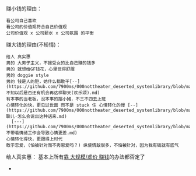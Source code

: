 
赚小钱的理由：
```
看公司自己喜欢
看公司的价值观符合自己价值观
公司价值观 x 公司薪水 x 公司氛围 的平衡
```

赚大钱的理由(不矫情)：
```
给人 真实惠
男的 大男子主义，不接受女的比自己赚的钱多
男的 就想给GF钱花，心里觉得舒服
男的 doggie style
男的 钱是人的胆，她什么都敢干[--](https://github.com/7900ms/000nottheater_deserted_systemlibrary/blob/master/supplementary/slang-不知以后是否还有机会再这样聊天(欢乐颂).md)
有本事的当老板，没本事的摆小摊，不三不四去上班
心情转化的快，更见过世面 而不是 stuck 住 心情转化的慢 [--](https://github.com/7900ms/000nottheater_deserted_systemlibrary/blob/master/supplementary/term-聊儿-怎么会说出这种话来.md) 
  [---](https://github.com/7900ms/000nottheater_deserted_systemlibrary/blob/master/supplementary/chain-不带着情绪工作会导致心情更差.md)
心情转化得快，更跟得上时代
敢于恋爱，(怕被针对而不秀恩爱吗？) 纵使情敌很多，不怕被针对，因为我有钱就有底气
```


给人真实惠：
基本上所有[靠 大规模/虚价 赚钱](https://github.com/7900ms/000nottheater_deserted_systemlibrary/blob/master/supplementary/chain-没编辑的杂志会导致揽活儿坑人.md)的办法都否定了

-

